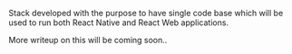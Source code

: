 Stack developed with the purpose to have single code base which will be used to run both React Native and React Web applications.

More writeup on this will be coming soon..
